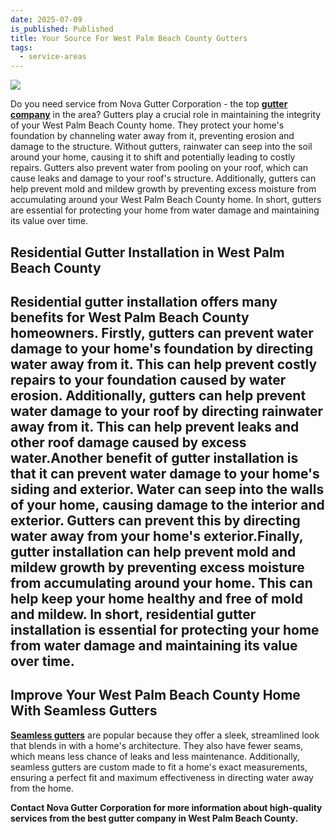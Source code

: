 ```yaml
---
date: 2025-07-09
is_published: Published
title: Your Source For West Palm Beach County Gutters
tags:
  - service-areas
---
```

![](/media/gutters-jupiter-fl.jpg)

Do you need service from Nova Gutter Corporation - the top [**gutter company**](https://www.novagutter.com/) in the area? Gutters play a crucial role in maintaining the integrity of your West Palm Beach County home. They protect your home's foundation by channeling water away from it, preventing erosion and damage to the structure. Without gutters, rainwater can seep into the soil around your home, causing it to shift and potentially leading to costly repairs. Gutters also prevent water from pooling on your roof, which can cause leaks and damage to your roof's structure. Additionally, gutters can help prevent mold and mildew growth by preventing excess moisture from accumulating around your West Palm Beach County home. In short, gutters are essential for protecting your home from water damage and maintaining its value over time.

## Residential Gutter Installation in West Palm Beach County

## Residential gutter installation offers many benefits for West Palm Beach County homeowners. Firstly, gutters can prevent water damage to your home's foundation by directing water away from it. This can help prevent costly repairs to your foundation caused by water erosion. Additionally, gutters can help prevent water damage to your roof by directing rainwater away from it. This can help prevent leaks and other roof damage caused by excess water.Another benefit of gutter installation is that it can prevent water damage to your home's siding and exterior. Water can seep into the walls of your home, causing damage to the interior and exterior. Gutters can prevent this by directing water away from your home's exterior.Finally, gutter installation can help prevent mold and mildew growth by preventing excess moisture from accumulating around your home. This can help keep your home healthy and free of mold and mildew. In short, residential gutter installation is essential for protecting your home from water damage and maintaining its value over time.

## Improve Your West Palm Beach County Home With Seamless Gutters

[**Seamless gutters**](https://www.novagutter.com/seamless-gutter-installation-boca-raton-fl.php) are popular because they offer a sleek, streamlined look that blends in with a home's architecture. They also have fewer seams, which means less chance of leaks and less maintenance. Additionally, seamless gutters are custom made to fit a home's exact measurements, ensuring a perfect fit and maximum effectiveness in directing water away from the home.

**Contact Nova Gutter Corporation for more information about high-quality services from the best gutter company in West Palm Beach County.**